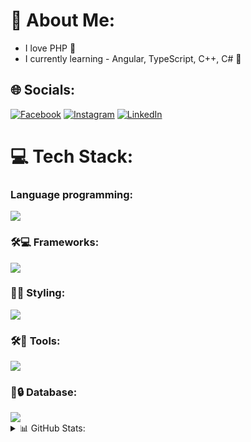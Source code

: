 # 💫 About Me:
- I love PHP 🍪
- I currently learning - Angular, TypeScript, C++, C# 🍭


## 🌐 Socials:
[![Facebook](https://img.shields.io/badge/Facebook-%231877F2.svg?logo=Facebook&logoColor=white)](https://facebook.com/khxthk) [![Instagram](https://img.shields.io/badge/Instagram-%23E4405F.svg?logo=Instagram&logoColor=white)](https://instagram.com/khxthk) [![LinkedIn](https://img.shields.io/badge/LinkedIn-%230077B5.svg?logo=linkedin&logoColor=white)](https://linkedin.com/in/zheniass) 

# 💻 Tech Stack:
### Language programming:
<img src="https://skillicons.dev/icons?i=php,js,jquery,cpp,cs,python,ts" />

### 🛠️💻 Frameworks:
<img src="https://skillicons.dev/icons?i=laravel,symfony,angular" />

### 🎨✨ Styling:
<img src="https://skillicons.dev/icons?i=css,tailwind,bootstrap" />

### 🛠️🔧 Tools:
<img src="https://skillicons.dev/icons?i=git,sentry,github,debian,linux,visualstudio,postman,netlify" />

### 💾🔒 Database:
<img src="https://skillicons.dev/icons?i=mysql,postgres" />

<details>
  <summary>📊 GitHub Stats:</summary>

  ![](https://github-readme-stats.vercel.app/api?username=zhenias&theme=calm_pink&hide_border=true&include_all_commits=true&count_private=true)<br/>
  ![](https://github-readme-streak-stats.herokuapp.com/?user=zhenias&theme=calm_pink&hide_border=true)<br/>
  ![](https://github-readme-stats.vercel.app/api/top-langs/?username=zhenias&theme=calm_pink&hide_border=true&include_all_commits=true&count_private=true&layout=compact)

  ---
  [![](https://visitcount.itsvg.in/api?id=zhenias&icon=5&color=3)](https://visitcount.itsvg.in)
</details>
